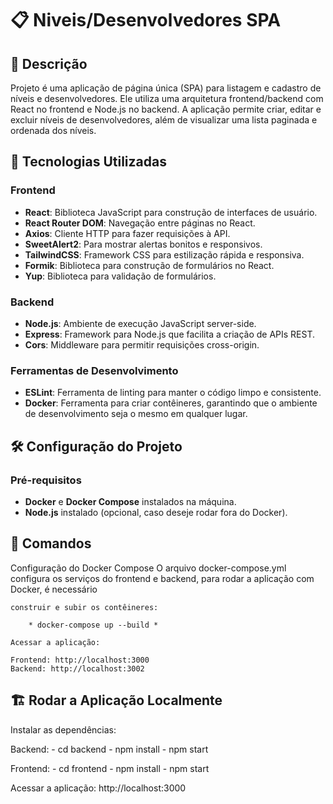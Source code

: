 # 📋 Niveis/Desenvolvedores SPA

## 📝 Descrição

Projeto é uma aplicação de página única (SPA) para listagem e cadastro de níveis e desenvolvedores. Ele utiliza uma arquitetura frontend/backend com React no frontend e Node.js no backend. A aplicação permite criar, editar e excluir níveis de desenvolvedores, além de visualizar uma lista paginada e ordenada dos níveis.

## 🚀 Tecnologias Utilizadas

### Frontend

- **React**: Biblioteca JavaScript para construção de interfaces de usuário.
- **React Router DOM**: Navegação entre páginas no React.
- **Axios**: Cliente HTTP para fazer requisições à API.
- **SweetAlert2**: Para mostrar alertas bonitos e responsivos.
- **TailwindCSS**: Framework CSS para estilização rápida e responsiva.
- **Formik**: Biblioteca para construção de formulários no React.
- **Yup**: Biblioteca para validação de formulários.

### Backend

- **Node.js**: Ambiente de execução JavaScript server-side.
- **Express**: Framework para Node.js que facilita a criação de APIs REST.
- **Cors**: Middleware para permitir requisições cross-origin.

### Ferramentas de Desenvolvimento

- **ESLint**: Ferramenta de linting para manter o código limpo e consistente.
- **Docker**: Ferramenta para criar contêineres, garantindo que o ambiente de desenvolvimento seja o mesmo em qualquer lugar.

## 🛠️ Configuração do Projeto

### Pré-requisitos

- **Docker** e **Docker Compose** instalados na máquina.
- **Node.js** instalado (opcional, caso deseje rodar fora do Docker).

## 🔧 Comandos

Configuração do Docker Compose
O arquivo docker-compose.yml configura os serviços do frontend e backend, para rodar a aplicação com Docker, é necessário

    construir e subir os contêineres:

        * docker-compose up --build *

    Acessar a aplicação:

    Frontend: http://localhost:3000
    Backend: http://localhost:3002

## 🏗️ Rodar a Aplicação Localmente

Instalar as dependências:

Backend:
    - cd backend
    - npm install
    - npm start

Frontend:
    - cd frontend
    - npm install
    - npm start

Acessar a aplicação: http://localhost:3000
